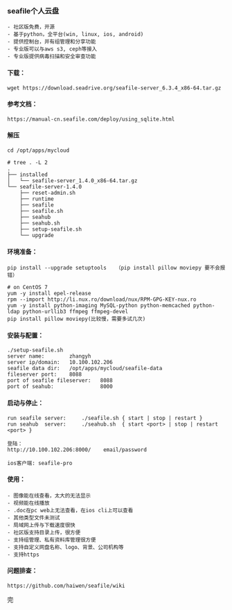 <!--
author: hack0072008
head: http://www.etcunion.com/static/logo1_128x128.jpg
date: 2018-12-26
title: 个人网盘-seafile的搭建与使用
tags: seafile,3b+,树莓派,linux
images: http://www.etcunion.com/static/logo1_128x128.jpg
category: 3b+ 树莓派 linux
status: publish
summary: 个人网盘-seafile的搭建与使用
-->

### seafile个人云盘
    - 社区版免费，开源
    - 基于python，全平台(win, linux, ios, android)
    - 提供控制台，并有组管理和分享功能
    - 专业版可以与aws s3, ceph等接入
    - 专业版提供病毒扫描和安全审查功能


####  下载：
    wget https://download.seadrive.org/seafile-server_6.3.4_x86-64.tar.gz

#### 参考文档：
    https://manual-cn.seafile.com/deploy/using_sqlite.html
    
#### 解压
    cd /opt/apps/mycloud
    
    # tree . -L 2
    .
    ├── installed
    │   └── seafile-server_1.4.0_x86-64.tar.gz
    └── seafile-server-1.4.0
        ├── reset-admin.sh
        ├── runtime
        ├── seafile
        ├── seafile.sh
        ├── seahub
        ├── seahub.sh
        ├── setup-seafile.sh
        └── upgrade
    
#### 环境准备：
    pip install --upgrade setuptools   （pip install pillow moviepy 要不会报错）
    
    # on CentOS 7
    yum -y install epel-release
    rpm --import http://li.nux.ro/download/nux/RPM-GPG-KEY-nux.ro
    yum -y install python-imaging MySQL-python python-memcached python-ldap python-urllib3 ffmpeg ffmpeg-devel
    pip install pillow moviepy(比较慢，需要多试几次)

#### 安装与配置：
    ./setup-seafile.sh
    server name:        zhangyh
    server ip/domain:   10.100.102.206
    seafile data dir:   /opt/apps/mycloud/seafile-data
    fileserver port:    8088
    port of seafile fileserver:   8088
    port of seahub:               8000
    
#### 启动与停止：
    run seafile server:     ./seafile.sh { start | stop | restart }
    run seahub  server:     ./seahub.sh  { start <port> | stop | restart <port> }
    
    登陆：
    http://10.100.102.206:8000/    email/password
    
    ios客户端: seafile-pro
    
#### 使用：
    - 图像能在线查看，太大的无法显示
    - 视频能在线播放
    - .doc在pc web上无法查看，在ios cli上可以查看
    - 其他类型文件未测试
    - 局域网上传与下载速度很快
    - 社区版支持目录上传，很方便
    - 支持组管理、私有资料库管理很方便
    - 支持自定义网盘名称、logo、背景、公司机构等
    - 支持https

#### 问题排查：
    https://github.com/haiwen/seafile/wiki




~~完~~





